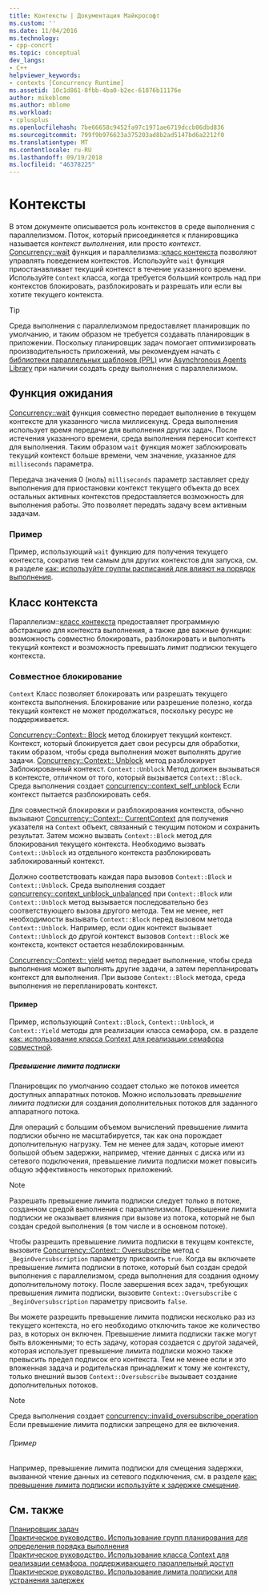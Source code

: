 ```yaml
---
title: Контексты | Документация Майкрософт
ms.custom: ''
ms.date: 11/04/2016
ms.technology:
- cpp-concrt
ms.topic: conceptual
dev_langs:
- C++
helpviewer_keywords:
- contexts [Concurrency Runtime]
ms.assetid: 10c1d861-8fbb-4ba0-b2ec-61876b11176e
author: mikeblome
ms.author: mblome
ms.workload:
- cplusplus
ms.openlocfilehash: 7be66658c9452fa97c1971ae6719dccb06dbd836
ms.sourcegitcommit: 799f9b976623a375203ad8b2ad5147bd6a2212f0
ms.translationtype: MT
ms.contentlocale: ru-RU
ms.lasthandoff: 09/19/2018
ms.locfileid: "46378225"
---
```

# <a name="contexts"></a>Контексты

В этом документе описывается роль контекстов в среде выполнения с параллелизмом. Поток, который присоединяется к планировщика называется *контекст выполнения*, или просто *контекст*. [Concurrency::wait](reference/concurrency-namespace-functions.md#wait) функция и параллелизма::[класс контекста](../../parallel/concrt/reference/context-class.md) позволяют управлять поведением контекстов. Используйте `wait` функция приостанавливает текущий контекст в течение указанного времени. Используйте `Context` класса, когда требуется больший контроль над при контекстов блокировать, разблокировать и разрешать или если вы хотите текущего контекста.

> [!TIP]
>  Среда выполнения с параллелизмом предоставляет планировщик по умолчанию, и таким образом не требуется создавать планировщик в приложении. Поскольку планировщик задач помогает оптимизировать производительность приложений, мы рекомендуем начать с [библиотеки параллельных шаблонов (PPL)](../../parallel/concrt/parallel-patterns-library-ppl.md) или [Asynchronous Agents Library](../../parallel/concrt/asynchronous-agents-library.md) при наличии создать среду выполнения с параллелизмом.

## <a name="the-wait-function"></a>Функция ожидания

[Concurrency::wait](reference/concurrency-namespace-functions.md#wait) функция совместно передает выполнение в текущем контексте для указанного числа миллисекунд. Среда выполнения использует время передачи для выполнения других задач. После истечения указанного времени, среда выполнения переносит контекст для выполнения. Таким образом `wait` функция может заблокировать текущий контекст больше времени, чем значение, указанное для `milliseconds` параметра.

Передача значения 0 (ноль) `milliseconds` параметр заставляет среду выполнения для приостановки контекст текущего объекта до всех остальных активных контекстов предоставляется возможность для выполнения работы. Это позволяет передать задачу всем активным задачам.

### <a name="example"></a>Пример

Пример, использующий `wait` функцию для получения текущего контекста, сократив тем самым для других контекстов для запуска, см. в разделе [как: используйте группы расписаний для влияют на порядок выполнения](../../parallel/concrt/how-to-use-schedule-groups-to-influence-order-of-execution.md).

## <a name="the-context-class"></a>Класс контекста

Параллелизм::[класс контекста](../../parallel/concrt/reference/context-class.md) предоставляет программную абстракцию для контекста выполнения, а также две важные функции: возможность совместно блокировать, разблокировать и выполнять текущий контекст и возможность превышать лимит подписки текущего контекста.

### <a name="cooperative-blocking"></a>Совместное блокирование

`Context` Класс позволяет блокировать или разрешать текущего контекста выполнения. Блокирование или разрешение полезно, когда текущий контекст не может продолжаться, поскольку ресурс не поддерживается.

[Concurrency::Context:: Block](reference/context-class.md#block) метод блокирует текущий контекст. Контекст, который блокируется дает свои ресурсы для обработки, таким образом, чтобы среда выполнения может выполнять другие задачи. [Concurrency::Context:: Unblock](reference/context-class.md#unblock) метод разблокирует Заблокированный контекст. `Context::Unblock` Метод должен вызываться в контексте, отличном от того, который вызывается `Context::Block`. Среда выполнения создает [concurrency::context_self_unblock](../../parallel/concrt/reference/context-self-unblock-class.md) Если контекст пытается разблокировать себя.

Для совместной блокировки и разблокирования контекста, обычно вызывают [Concurrency::Context:: CurrentContext](reference/context-class.md#currentcontext) для получения указателя на `Context` объект, связанный с текущим потоком и сохранить результат. Затем можно вызвать `Context::Block` метод для блокирования текущего контекста. Необходимо вызвать `Context::Unblock` из отдельного контекста разблокировать заблокированный контекст.

Должно соответствовать каждая пара вызовов `Context::Block` и `Context::Unblock`. Среда выполнения создает [concurrency::context_unblock_unbalanced](../../parallel/concrt/reference/context-unblock-unbalanced-class.md) при `Context::Block` или `Context::Unblock` метод вызывается последовательно без соответствующего вызова другого метода. Тем не менее, нет необходимости вызывать `Context::Block` перед вызовом метода `Context::Unblock`. Например, если один контекст вызывает `Context::Unblock` до другой контекст вызовов `Context::Block` же контекста, контекст остается незаблокированным.

[Concurrency::Context:: yield](reference/context-class.md#yield) метод передает выполнение, чтобы среда выполнения может выполнять другие задачи, а затем перепланировать контекст для выполнения. При вызове `Context::Block` метода, среда выполнения не перепланировать контекст.

#### <a name="example"></a>Пример

Пример, использующий `Context::Block`, `Context::Unblock`, и `Context::Yield` методы для реализации класса семафора, см. в разделе [как: использование класса Context для реализации семафора совместной](../../parallel/concrt/how-to-use-the-context-class-to-implement-a-cooperative-semaphore.md).

##### <a name="oversubscription"></a>Превышение лимита подписки

Планировщик по умолчанию создает столько же потоков имеется доступных аппаратных потоков. Можно использовать *превышение лимита подписки* для создания дополнительных потоков для заданного аппаратного потока.

Для операций с большим объемом вычислений превышение лимита подписки обычно не масштабируется, так как она порождает дополнительную нагрузку. Тем не менее для задач, которые имеют большой объем задержки, например, чтение данных с диска или из сетевого подключения, превышение лимита подписки может повысить общую эффективность некоторых приложений.

> [!NOTE]
>  Разрешать превышение лимита подписки следует только в потоке, созданном средой выполнения с параллелизмом. Превышение лимита подписки не оказывает влияния при вызове из потока, который не был создан средой выполнения (в том числе и в основном потоке).

Чтобы разрешить превышение лимита подписки в текущем контексте, вызовите [Concurrency::Context:: Oversubscribe](reference/context-class.md#oversubscribe) метод с `_BeginOversubscription` параметру присвоить `true`. Когда вы включаете превышение лимита подписки в потоке, который был создан средой выполнения с параллелизмом, среда выполнения для создания одному дополнительному потоку. После завершения всех задач, требующих превышения лимита подписки, вызовите `Context::Oversubscribe` с `_BeginOversubscription` параметру присвоить `false`.

Вы можете разрешить превышение лимита подписки несколько раз из текущего контекста, но его необходимо отключить такое же количество раз, в которых он включен. Превышение лимита подписки также могут быть вложенными; то есть задачу, которая создается с другой задачей, которая использует превышение лимита подписки можно также превысить предел подписок его контекста. Тем не менее если и это вложенная задача и родительская принадлежит к тому же контексту, только внешний вызов `Context::Oversubscribe` вызывает создание дополнительных потоков.

> [!NOTE]
>  Среда выполнения создает [concurrency::invalid_oversubscribe_operation](../../parallel/concrt/reference/invalid-oversubscribe-operation-class.md) Если превышение лимита подписки запрещено для ее включения.

###### <a name="example"></a>Пример

Например, превышение лимита подписки для смещения задержки, вызванной чтение данных из сетевого подключения, см. в разделе [как: превышение лимита подписки используйте к задержке смещение](../../parallel/concrt/how-to-use-oversubscription-to-offset-latency.md).

## <a name="see-also"></a>См. также

[Планировщик задач](../../parallel/concrt/task-scheduler-concurrency-runtime.md)<br/>
[Практическое руководство. Использование групп планирования для определения порядка выполнения](../../parallel/concrt/how-to-use-schedule-groups-to-influence-order-of-execution.md)<br/>
[Практическое руководство. Использование класса Context для реализации семафора, поддерживающего параллельный доступ](../../parallel/concrt/how-to-use-the-context-class-to-implement-a-cooperative-semaphore.md)<br/>
[Практическое руководство. Использование лимита подписки для устранения задержек](../../parallel/concrt/how-to-use-oversubscription-to-offset-latency.md)

